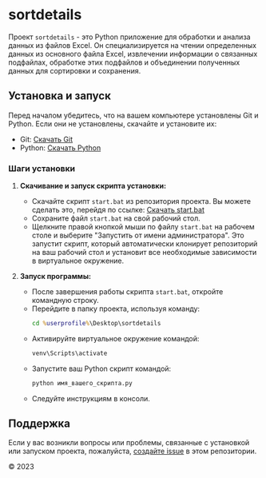 # sortdetails

Проект `sortdetails` - это Python приложение для обработки и анализа данных из файлов Excel. Он специализируется на чтении определенных данных из основного файла Excel, извлечении информации о связанных подфайлах, обработке этих подфайлов и объединении полученных данных для сортировки и сохранения.

## Установка и запуск

Перед началом убедитесь, что на вашем компьютере установлены Git и Python. Если они не установлены, скачайте и установите их:

- Git: [Скачать Git](https://git-scm.com/downloads)
- Python: [Скачать Python](https://www.python.org/downloads/)

### Шаги установки

1. **Скачивание и запуск скрипта установки:**
   - Скачайте скрипт `start.bat` из репозитория проекта. Вы можете сделать это, перейдя по ссылке: [Скачать start.bat](https://github.com/mike905/sortdetails/raw/main/start.bat)
   - Сохраните файл `start.bat` на свой рабочий стол.
   - Щелкните правой кнопкой мыши по файлу `start.bat` на рабочем столе и выберите "Запустить от имени администратора". Это запустит скрипт, который автоматически клонирует репозиторий на ваш рабочий стол и установит все необходимые зависимости в виртуальное окружение.

2. **Запуск программы:**
   - После завершения работы скрипта `start.bat`, откройте командную строку.
   - Перейдите в папку проекта, используя команду:
     ```cmd
     cd %userprofile%\Desktop\sortdetails
     ```
   - Активируйте виртуальное окружение командой:
     ```cmd
     venv\Scripts\activate
     ```
   - Запустите ваш Python скрипт командой:
     ```cmd
     python имя_вашего_скрипта.py
     ```
   - Следуйте инструкциям в консоли.

## Поддержка

Если у вас возникли вопросы или проблемы, связанные с установкой или запуском проекта, пожалуйста, [создайте issue](https://github.com/mike905/sortdetails/issues) в этом репозитории.

© 2023 


